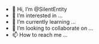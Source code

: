 - 👋 Hi, I’m @SilentEntity
- 👀 I’m interested in ...
- 🌱 I’m currently learning ...
- 💞️ I’m looking to collaborate on ...
- 📫 How to reach me ...

<!---
SilentEntity/SilentEntity is a ✨ special ✨ repository because its `README.md` (this file) appears on your GitHub profile.
You can click the Preview link to take a look at your changes.
--->
